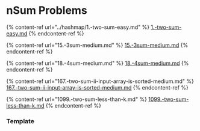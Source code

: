 # nSum Problems

{% content-ref url="../hashmap/1.-two-sum-easy.md" %}
[1.-two-sum-easy.md](../hashmap/1.-two-sum-easy.md)
{% endcontent-ref %}

{% content-ref url="15.-3sum-medium.md" %}
[15.-3sum-medium.md](15.-3sum-medium.md)
{% endcontent-ref %}

{% content-ref url="18.-4sum-medium.md" %}
[18.-4sum-medium.md](18.-4sum-medium.md)
{% endcontent-ref %}

{% content-ref url="167.-two-sum-ii-input-array-is-sorted-medium.md" %}
[167.-two-sum-ii-input-array-is-sorted-medium.md](167.-two-sum-ii-input-array-is-sorted-medium.md)
{% endcontent-ref %}

{% content-ref url="1099.-two-sum-less-than-k.md" %}
[1099.-two-sum-less-than-k.md](1099.-two-sum-less-than-k.md)
{% endcontent-ref %}

### Template

